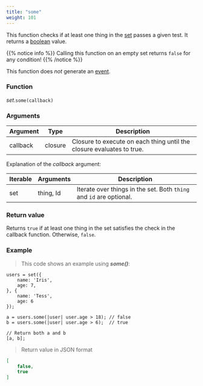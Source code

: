 ```yaml
---
title: "some"
weight: 101
---
```


This function checks if at least one thing in the [set](..) passes a given test. It returns a [boolean](../../bool) value.

{{% notice info %}}
Calling this function on an empty set returns `false` for any condition!
{{% /notice %}}

This function does *not* generate an [event](../../../overview/events).

### Function

*set*.`some(callback)`

### Arguments

Argument | Type | Description
-------- | ---- | -----------
callback | closure | Closure to execute on each thing until the closure evaluates to true.

Explanation of the *callback* argument:

Iterable | Arguments   | Description
-------- | ----------- | -----------
set      | thing, Id | Iterate over things in the set. Both `thing` and `id` are optional.

### Return value

Returns `true` if at least one thing in the set satisfies the check in the callback function. Otherwise, `false`.

### Example

> This code shows an example using ***some()***:

```thingsdb,json_response
users = set({
    name: 'Iris',
    age: 7,
}, {
    name: 'Tess',
    age: 6
});

a = users.some(|user| user.age > 18); // false
b = users.some(|user| user.age > 6);  // true

// Return both a and b
[a, b];
```

> Return value in JSON format

```json
[
    false,
    true
]
```
